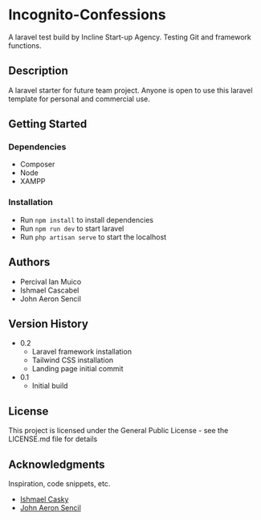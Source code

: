 # Incognito-Confessions

A laravel test build by Incline Start-up Agency. Testing Git and framework functions.

## Description

A laravel starter for future team project. Anyone is open to use this laravel template for personal and commercial use.

## Getting Started

### Dependencies

-   Composer
-   Node
-   XAMPP

### Installation

* Run ```npm install``` to install dependencies
* Run ```npm run dev``` to start laravel
* Run ```php artisan serve``` to start the localhost

## Authors

* Percival Ian Muico
* Ishmael Cascabel
* John Aeron Sencil

## Version History

-   0.2
    -   Laravel framework installation
    -   Tailwind CSS installation
    -   Landing page initial commit
-   0.1
    -   Initial build

## License

This project is licensed under the General Public License - see the LICENSE.md file for details

## Acknowledgments

Inspiration, code snippets, etc.
* [Ishmael Casky](https://github.com/IshmaelCasky)
* [John Aeron Sencil](https://github.com/iamaeron)